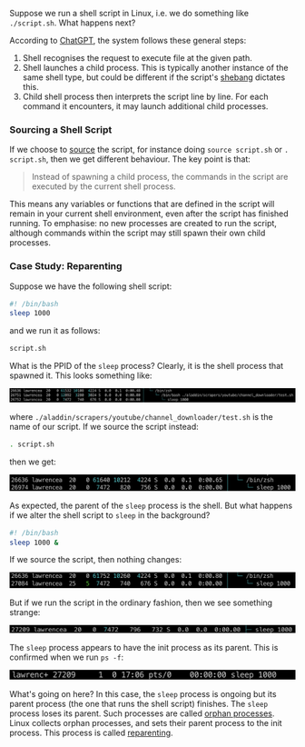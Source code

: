 Suppose we run a shell script in Linux, i.e. we do something like `./script.sh`. What happens next?

According to [ChatGPT](https://chat.openai.com/c/6b368b77-b84b-45f7-b72c-2461c858ef7a), the system follows these general steps:

1. Shell recognises the request to execute file at the given path.
2. Shell launches a child process. This is typically another instance of the same shell type, but could be different if the script's [shebang](Shebangs.md) dictates this.
3. Child shell process then interprets the script line by line. For each command it encounters, it may launch additional child processes.

### Sourcing a Shell Script
If we choose to [source](https://tldp.org/HOWTO/Bash-Prompt-HOWTO/x237.html) the script, for instance doing `source script.sh` or `. script.sh`, then we get different behaviour. The key point is that:

> Instead of spawning a child process, the commands in the script are executed by the current shell process.

This means any variables or functions that are defined in the script will remain in your current shell environment, even after the script has finished running. To emphasise: no new processes are created to run the script, although commands within the script may still spawn their own child processes.

### Case Study: Reparenting
Suppose we have the following shell script:

```bash
#! /bin/bash
sleep 1000
```

and we run it as follows:

```bash
script.sh
```

What is the PPID of the `sleep` process? Clearly, it is the shell process that spawned it. This looks something like:

![](_attachments/Screenshot%202023-05-22%20at%2017.02.08.png)

where `./aladdin/scrapers/youtube/channel_downloader/test.sh` is the name of our script. If we source the script instead:

```bash
. script.sh
```

then we get:

![](_attachments/Screenshot%202023-05-22%20at%2017.04.02.png)

As expected, the parent of the `sleep` process is the shell.
But what happens if we alter the shell script to `sleep` in the background?

```bash
#! /bin/bash
sleep 1000 &
```

If we source the script, then nothing changes:

![](_attachments/Screenshot%202023-05-22%20at%2017.05.32.png)

But if we run the script in the ordinary fashion, then we see something strange:

![](_attachments/Screenshot%202023-05-22%20at%2017.06.45.png)

The `sleep` process appears to have the init process as its parent. This is confirmed when we run `ps -f`:

![](_attachments/Screenshot%202023-05-22%20at%2017.07.30.png)

What's going on here? 
In this case, the `sleep` process is ongoing but its parent process (the one that runs the shell script) finishes. The `sleep` process loses its parent. Such processes are called [orphan processes](https://en.wikipedia.org/wiki/Orphan_process). 
Linux collects orphan processes, and sets their parent process to the init process. This process is called [reparenting](https://stackoverflow.com/questions/6476452/process-re-parenting-controlling-who-is-the-new-parent).